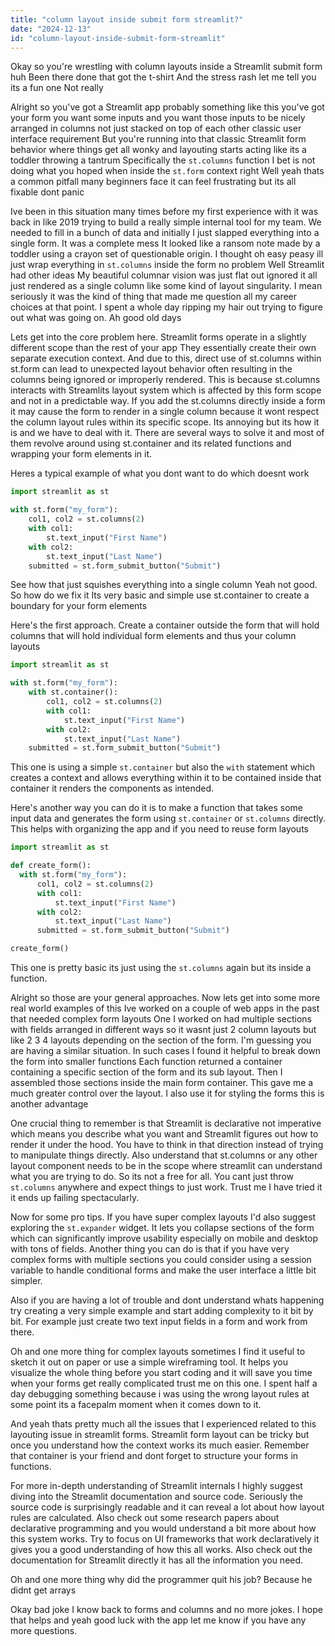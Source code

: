 ```yaml
---
title: "column layout inside submit form streamlit?"
date: "2024-12-13"
id: "column-layout-inside-submit-form-streamlit"
---
```


Okay so you're wrestling with column layouts inside a Streamlit submit form huh Been there done that got the t-shirt And the stress rash let me tell you its a fun one Not really

Alright so you've got a Streamlit app probably something like this you've got your form you want some inputs and you want those inputs to be nicely arranged in columns not just stacked on top of each other classic user interface requirement But you're running into that classic Streamlit form behavior where things get all wonky and layouting starts acting like its a toddler throwing a tantrum Specifically the `st.columns` function I bet is not doing what you hoped when inside the `st.form` context right Well yeah thats a common pitfall many beginners face it can feel frustrating but its all fixable dont panic

Ive been in this situation many times before my first experience with it was back in like 2019 trying to build a really simple internal tool for my team. We needed to fill in a bunch of data and initially I just slapped everything into a single form. It was a complete mess It looked like a ransom note made by a toddler using a crayon set of questionable origin. I thought oh easy peasy ill just wrap everything in `st.columns` inside the form no problem Well Streamlit had other ideas My beautiful columnar vision was just flat out ignored it all just rendered as a single column like some kind of layout singularity. I mean seriously it was the kind of thing that made me question all my career choices at that point. I spent a whole day ripping my hair out trying to figure out what was going on. Ah good old days

Lets get into the core problem here. Streamlit forms operate in a slightly different scope than the rest of your app They essentially create their own separate execution context. And due to this, direct use of st.columns within st.form can lead to unexpected layout behavior often resulting in the columns being ignored or improperly rendered. This is because st.columns interacts with Streamlits layout system which is affected by this form scope and not in a predictable way. If you add the st.columns directly inside a form it may cause the form to render in a single column because it wont respect the column layout rules within its specific scope. Its annoying but its how it is and we have to deal with it. There are several ways to solve it and most of them revolve around using st.container and its related functions and wrapping your form elements in it.

Heres a typical example of what you dont want to do which doesnt work

```python
import streamlit as st

with st.form("my_form"):
    col1, col2 = st.columns(2)
    with col1:
        st.text_input("First Name")
    with col2:
        st.text_input("Last Name")
    submitted = st.form_submit_button("Submit")
```

See how that just squishes everything into a single column Yeah not good. So how do we fix it Its very basic and simple use st.container to create a boundary for your form elements

Here's the first approach. Create a container outside the form that will hold columns that will hold individual form elements and thus your column layouts

```python
import streamlit as st

with st.form("my_form"):
    with st.container():
        col1, col2 = st.columns(2)
        with col1:
            st.text_input("First Name")
        with col2:
            st.text_input("Last Name")
    submitted = st.form_submit_button("Submit")
```

This one is using a simple `st.container` but also the `with` statement which creates a context and allows everything within it to be contained inside that container it renders the components as intended.

Here's another way you can do it is to make a function that takes some input data and generates the form using `st.container` or `st.columns` directly. This helps with organizing the app and if you need to reuse form layouts

```python
import streamlit as st

def create_form():
  with st.form("my_form"):
      col1, col2 = st.columns(2)
      with col1:
          st.text_input("First Name")
      with col2:
          st.text_input("Last Name")
      submitted = st.form_submit_button("Submit")

create_form()

```
This one is pretty basic its just using the `st.columns` again but its inside a function.

Alright so those are your general approaches. Now lets get into some more real world examples of this Ive worked on a couple of web apps in the past that needed complex form layouts One I worked on had multiple sections with fields arranged in different ways so it wasnt just 2 column layouts but like 2 3 4 layouts depending on the section of the form. I'm guessing you are having a similar situation. In such cases I found it helpful to break down the form into smaller functions Each function returned a container containing a specific section of the form and its sub layout. Then I assembled those sections inside the main form container. This gave me a much greater control over the layout. I also use it for styling the forms this is another advantage

One crucial thing to remember is that Streamlit is declarative not imperative which means you describe what you want and Streamlit figures out how to render it under the hood. You have to think in that direction instead of trying to manipulate things directly. Also understand that st.columns or any other layout component needs to be in the scope where streamlit can understand what you are trying to do. So its not a free for all. You cant just throw `st.columns` anywhere and expect things to just work. Trust me I have tried it it ends up failing spectacularly.

Now for some pro tips. If you have super complex layouts I'd also suggest exploring the `st.expander` widget. It lets you collapse sections of the form which can significantly improve usability especially on mobile and desktop with tons of fields. Another thing you can do is that if you have very complex forms with multiple sections you could consider using a session variable to handle conditional forms and make the user interface a little bit simpler.

Also if you are having a lot of trouble and dont understand whats happening try creating a very simple example and start adding complexity to it bit by bit. For example just create two text input fields in a form and work from there.

Oh and one more thing for complex layouts sometimes I find it useful to sketch it out on paper or use a simple wireframing tool. It helps you visualize the whole thing before you start coding and it will save you time when your forms get really complicated trust me on this one. I spent half a day debugging something because i was using the wrong layout rules at some point its a facepalm moment when it comes down to it.

And yeah thats pretty much all the issues that I experienced related to this layouting issue in streamlit forms. Streamlit form layout can be tricky but once you understand how the context works its much easier. Remember that container is your friend and dont forget to structure your forms in functions.

For more in-depth understanding of Streamlit internals I highly suggest diving into the Streamlit documentation and source code. Seriously the source code is surprisingly readable and it can reveal a lot about how layout rules are calculated. Also check out some research papers about declarative programming and you would understand a bit more about how this system works. Try to focus on UI frameworks that work declaratively it gives you a good understanding of how this all works. Also check out the documentation for Streamlit directly it has all the information you need.

Oh and one more thing why did the programmer quit his job? Because he didnt get arrays

Okay bad joke I know back to forms and columns and no more jokes. I hope that helps and yeah good luck with the app let me know if you have any more questions.
